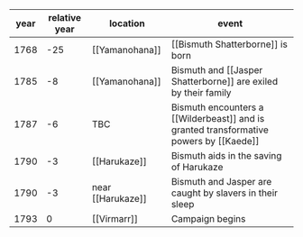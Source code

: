|  year  | relative year |  location | event | 
| ------ | ------------- | --------- | ----- |
|  1768 | -25 | [[Yamanohana]] | [[Bismuth Shatterborne]] is born |
| 1785 | -8 | [[Yamanohana]] | Bismuth and [[Jasper Shatterborne]] are exiled by their family |
| 1787 | -6 | TBC | Bismuth encounters a [[Wilderbeast]] and is granted transformative powers by [[Kaede]] |
| 1790 | -3 | [[Harukaze]] | Bismuth aids in the saving of Harukaze |
| 1790 | -3 | near [[Harukaze]] | Bismuth and Jasper are caught by slavers in their sleep |
| 1793 | 0 | [[Virmarr]] | Campaign begins |
 
